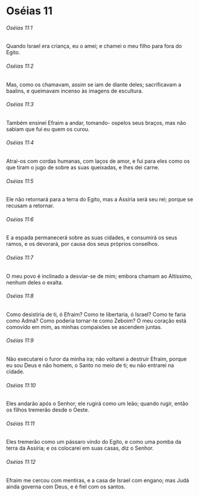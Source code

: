 # Oséias 11

###### Oséias 11:1

Quando Israel era criança, eu o amei; e chamei o meu filho para fora do Egito.

###### Oséias 11:2

Mas, como os chamavam, assim se iam de diante deles; sacrificavam a baalins, e queimavam incenso às imagens de escultura.

###### Oséias 11:3

Também ensinei Efraim a andar, tomando- ospelos seus braços, mas não sabiam que fui eu quem os curou.

###### Oséias 11:4

Atraí-os com cordas humanas, com laços de amor, e fui para eles como os que tiram o jugo de sobre as suas queixadas, e lhes dei carne.

###### Oséias 11:5

Ele não retornará para a terra do Egito, mas a Assíria será seu rei; porque se recusam a retornar.

###### Oséias 11:6

E a espada permanecerá sobre as suas cidades, e consumirá os seus ramos, e os devorará, por causa dos seus próprios conselhos.

###### Oséias 11:7

O meu povo é inclinado a desviar-se de mim; embora chamam ao Altíssimo, nenhum deles o exalta.

###### Oséias 11:8

Como desistiria de ti, ó Efraim? Como te libertaria, ó Israel? Como te faria como Admá? Como poderia tornar-te como Zeboim? O meu coração está comovido em mim, as minhas compaixões se ascendem juntas.

###### Oséias 11:9

Não executarei o furor da minha ira; não voltarei a destruir Efraim, porque eu sou Deus e não homem, o Santo no meio de ti; eu não entrarei na cidade.

###### Oséias 11:10

Eles andarão após o Senhor; ele rugirá como um leão; quando rugir, então os filhos tremerão desde o Oeste.

###### Oséias 11:11

Eles tremerão como um pássaro vindo do Egito, e como uma pomba da terra da Assíria; e os colocarei em suas casas, diz o Senhor.

###### Oséias 11:12

Efraim me cercou com mentiras, e a casa de Israel com engano; mas Judá ainda governa com Deus, e é fiel com os santos.

